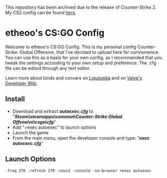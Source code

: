 This repository has been archived due to the release of Counter-Strike 2. My CS2 config can be found [here](https://github.com/etheoo98/cs2-config).
# etheoo's CS:GO Config
Welcome to etheoo's CS:GO Config. This is my personal config Counter-Strike: Global Offensive, that I've decided to upload here for convienience. You can use this as a basis for your own config, as I recommended that you tweak the settings according to your own setup and preference. The .cfg file can be edited through any text editor.

Learn more about binds and convars on [Liquipedia](https://liquipedia.net/counterstrike/Bindings) and on [Valve's Developer Wiki](https://developer.valvesoftware.com/wiki/List_of_CS:GO_Cvars).

## Install

- Download and extract ***autoexec.cfg*** to "***Steam\steamapps\common\Counter-Strike Global Offensive\csgo\cfg***"
- Add "+exec autoexec" to launch options 
- Launch the game
- From the main menu, open the developer console and type: "***exec autoexec.cfg***"

## Launch Options
````
-freq 270 -refresh 270 -novid -console -no-browser +exec autoexec
````
